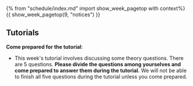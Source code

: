 {% from "schedule/index.md" import show_week_pagetop with context%}
{{ show_week_pagetop(9, "notices") }}

## Tutorials

**Come prepared for the tutorial**:

* This week's tutorial involves discussing some theory questions. There are 5 questions.
**Please divide the questions among yourselves and come prepared to answer them during the tutorial.** 
We will not be able to finish all five questions during the tutorial unless you come prepared.
